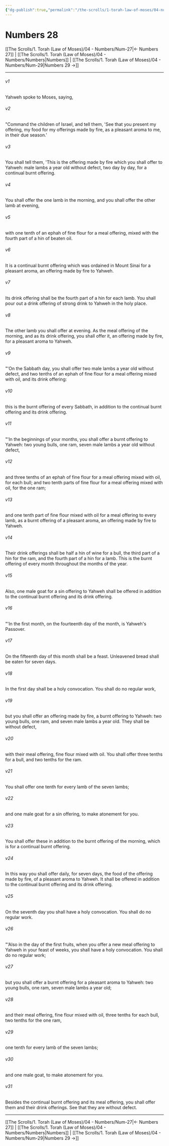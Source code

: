 ```yaml
---
{"dg-publish":true,"permalink":"/the-scrolls/1-torah-law-of-moses/04-numbers/num-28/","tags":["#TheScrolls","#TorahLawofMoses"]}
---
```



# Numbers 28

[[The Scrolls/1. Torah (Law of Moses)/04 - Numbers/Num-27\|← Numbers 27]] | [[The Scrolls/1. Torah (Law of Moses)/04 - Numbers/Numbers\|Numbers]] | [[The Scrolls/1. Torah (Law of Moses)/04 - Numbers/Num-29\|Numbers 29 →]]
***



###### v1 
Yahweh spoke to Moses, saying, 

###### v2 
"Command the children of Israel, and tell them, 'See that you present my offering, my food for my offerings made by fire, as a pleasant aroma to me, in their due season.' 

###### v3 
You shall tell them, 'This is the offering made by fire which you shall offer to Yahweh: male lambs a year old without defect, two day by day, for a continual burnt offering. 

###### v4 
You shall offer the one lamb in the morning, and you shall offer the other lamb at evening, 

###### v5 
with one tenth of an ephah of fine flour for a meal offering, mixed with the fourth part of a hin of beaten oil. 

###### v6 
It is a continual burnt offering which was ordained in Mount Sinai for a pleasant aroma, an offering made by fire to Yahweh. 

###### v7 
Its drink offering shall be the fourth part of a hin for each lamb. You shall pour out a drink offering of strong drink to Yahweh in the holy place. 

###### v8 
The other lamb you shall offer at evening. As the meal offering of the morning, and as its drink offering, you shall offer it, an offering made by fire, for a pleasant aroma to Yahweh. 

###### v9 
"'On the Sabbath day, you shall offer two male lambs a year old without defect, and two tenths of an ephah of fine flour for a meal offering mixed with oil, and its drink offering: 

###### v10 
this is the burnt offering of every Sabbath, in addition to the continual burnt offering and its drink offering. 

###### v11 
"'In the beginnings of your months, you shall offer a burnt offering to Yahweh: two young bulls, one ram, seven male lambs a year old without defect, 

###### v12 
and three tenths of an ephah of fine flour for a meal offering mixed with oil, for each bull; and two tenth parts of fine flour for a meal offering mixed with oil, for the one ram; 

###### v13 
and one tenth part of fine flour mixed with oil for a meal offering to every lamb, as a burnt offering of a pleasant aroma, an offering made by fire to Yahweh. 

###### v14 
Their drink offerings shall be half a hin of wine for a bull, the third part of a hin for the ram, and the fourth part of a hin for a lamb. This is the burnt offering of every month throughout the months of the year. 

###### v15 
Also, one male goat for a sin offering to Yahweh shall be offered in addition to the continual burnt offering and its drink offering. 

###### v16 
"'In the first month, on the fourteenth day of the month, is Yahweh's Passover. 

###### v17 
On the fifteenth day of this month shall be a feast. Unleavened bread shall be eaten for seven days. 

###### v18 
In the first day shall be a holy convocation. You shall do no regular work, 

###### v19 
but you shall offer an offering made by fire, a burnt offering to Yahweh: two young bulls, one ram, and seven male lambs a year old. They shall be without defect, 

###### v20 
with their meal offering, fine flour mixed with oil. You shall offer three tenths for a bull, and two tenths for the ram. 

###### v21 
You shall offer one tenth for every lamb of the seven lambs; 

###### v22 
and one male goat for a sin offering, to make atonement for you. 

###### v23 
You shall offer these in addition to the burnt offering of the morning, which is for a continual burnt offering. 

###### v24 
In this way you shall offer daily, for seven days, the food of the offering made by fire, of a pleasant aroma to Yahweh. It shall be offered in addition to the continual burnt offering and its drink offering. 

###### v25 
On the seventh day you shall have a holy convocation. You shall do no regular work. 

###### v26 
"'Also in the day of the first fruits, when you offer a new meal offering to Yahweh in your feast of weeks, you shall have a holy convocation. You shall do no regular work; 

###### v27 
but you shall offer a burnt offering for a pleasant aroma to Yahweh: two young bulls, one ram, seven male lambs a year old; 

###### v28 
and their meal offering, fine flour mixed with oil, three tenths for each bull, two tenths for the one ram, 

###### v29 
one tenth for every lamb of the seven lambs; 

###### v30 
and one male goat, to make atonement for you. 

###### v31 
Besides the continual burnt offering and its meal offering, you shall offer them and their drink offerings. See that they are without defect.

***
[[The Scrolls/1. Torah (Law of Moses)/04 - Numbers/Num-27\|← Numbers 27]] | [[The Scrolls/1. Torah (Law of Moses)/04 - Numbers/Numbers\|Numbers]] | [[The Scrolls/1. Torah (Law of Moses)/04 - Numbers/Num-29\|Numbers 29 →]]
